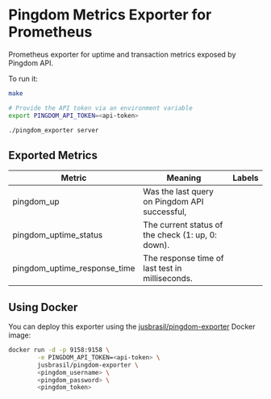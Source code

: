 # Pingdom Metrics Exporter for Prometheus

Prometheus exporter for uptime and transaction metrics exposed by Pingdom API.

To run it:

```bash
make

# Provide the API token via an environment variable
export PINGDOM_API_TOKEN=<api-token>

./pingdom_exporter server
```

## Exported Metrics

| Metric | Meaning | Labels |
| ------ | ------- | ------ |
| pingdom_up | Was the last query on Pingdom API successful, | |
| pingdom_uptime_status | The current status of the check (1: up, 0: down). | |
| pingdom_uptime_response_time | The response time of last test in milliseconds. | |

## Using Docker

You can deploy this exporter using the
[jusbrasil/pingdom-exporter](https://hub.docker.com/r/jusbrasil/pingdom-exporter/)
Docker image:

```bash
docker run -d -p 9158:9158 \
        -e PINGDOM_API_TOKEN=<api-token> \
        jusbrasil/pingdom-exporter \
        <pingdom_username> \
        <pingdom_password> \
        <pingdom_token>
```
